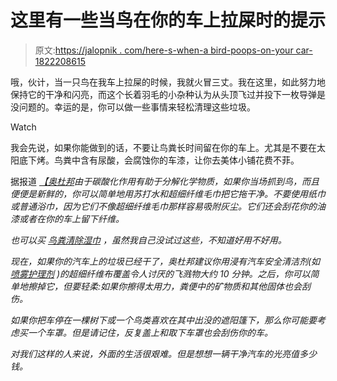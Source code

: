 # 这里有一些当鸟在你的车上拉屎时的提示

> 原文:[https://jalopnik . com/here-s-when-a bird-poops-on-your car-1822208615](https://jalopnik.com/here-are-a-few-tips-for-when-a-bird-poops-on-your-car-1822208615)

哦，伙计，当一只鸟在我车上拉屎的时候，我就火冒三丈。我在这里，如此努力地保持它的干净和闪亮，而这个长着羽毛的小杂种认为从头顶飞过并投下一枚导弹是没问题的。幸运的是，你可以做一些事情来轻松清理这些垃圾。

Watch

我会先说，如果你能做到的话，不要让鸟粪长时间留在你的车上。尤其是不要在太阳底下烤。鸟粪中含有尿酸，会腐蚀你的车漆，让你去美体小铺花费不菲。

据报道 [*【奥杜邦*](http://www.audubon.org/news/how-live-bird-poop)*由于碳酸化作用有助于分解化学物质，如果你当场抓到鸟，而且便便是新鲜的，你可以简单地用苏打水和超细纤维毛巾把它拖干净。不要使用纸巾或普通浴巾，因为它们不像超细纤维毛巾那样容易吸附灰尘。它们还会刮花你的油漆或者在你的车上留下纤维。*

*也可以买 [鸟粪清除湿巾](https://www.amazon.com/Poop-Off-Anywhere-Remover-Wipes-70/dp/B0002G7ZQY?asc_campaign=InlineText&asc_refurl=https://jalopnik.com/here-are-a-few-tips-for-when-a-bird-poops-on-your-car-1822208615&asc_source=&tag=kinjajalopniklink-20) ，虽然我自己没试过这些，不知道好用不好用。*

*现在，如果你的汽车上的垃圾已经干了，*奥杜邦*建议你用浸有汽车安全清洁剂(如 [喷雾护理剂](https://www.amazon.com/Meguiars-G14422-Ultimate-Quik-Detailer/dp/B077Z8W5VT?asc_campaign=InlineText&asc_refurl=https://jalopnik.com/here-are-a-few-tips-for-when-a-bird-poops-on-your-car-1822208615&asc_source=&tag=kinjajalopniklink-20) )的超细纤维布覆盖令人讨厌的飞溅物大约 10 分钟。之后，你可以简单地擦掉它，但要轻柔:如果你擦得太用力，粪便中的矿物质和其他固体也会刮伤。*

*如果你把车停在一棵树下或一个鸟类喜欢在其中出没的遮阳篷下，那么你可能要考虑买一个车罩。但是请记住，反复盖上和取下车罩也会刮伤你的车。*

*对我们这样的人来说，外面的生活很艰难。但是想想一辆干净汽车的光亮值多少钱。*